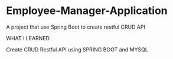 # Employee-Manager-Application
A project that use Spring Boot to create restful CRUD API

WHAT I LEARNED

Create CRUD Restful API using SPRING BOOT and MYSQL

